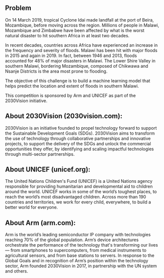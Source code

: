 ## Problem
On 14 March 2019, tropical Cyclone Idai made landfall at the port of Beira, Mozambique, before moving across the region. Millions of people in Malawi, Mozambique and Zimbabwe have been affected by what is the worst natural disaster to hit southern Africa in at least two decades.

In recent decades, countries across Africa have experienced an increase in the frequency and severity of floods. Malawi has been hit with major floods in 2015 and again in 2019. In fact, between 1946 and 2013, floods accounted for 48% of major disasters in Malawi. The Lower Shire Valley in southern Malawi, bordering Mozambique, composed of Chikwawa and Nsanje Districts is the area most prone to flooding.

The objective of this challenge is to build a machine learning model that helps predict the location and extent of floods in southern Malawi.

This competition is sponsored by Arm and UNICEF as part of the 2030Vision initiative.

## About 2030Vision (2030vision.com):


2030Vision is an initiative founded to propel technology forward to support the Sustainable Development Goals (SDGs). 2030Vision aims to transform the use of technology through collaborative partnerships and innovative projects, to support the delivery of the SDGs and unlock the commercial opportunities they offer, by identifying and scaling impactful technologies through multi-sector partnerships.

## About UNICEF (unicef.org):


The United Nations Children's Fund (UNICEF) is a United Nations agency responsible for providing humanitarian and developmental aid to children around the world. UNICEF works in some of the world’s toughest places, to reach the world’s most disadvantaged children. Across more than 190 countries and territories, we work for every child, everywhere, to build a better world for everyone.

## About Arm (arm.com):


Arm is the world’s leading semiconductor IP company with technologies reaching 70% of the global population. Arm’s device architectures orchestrate the performance of the technology that's transforming our lives — from smartphones to supercomputers, from medical instruments to agricultural sensors, and from base stations to servers. In response to the Global Goals and in recognition of Arm’s position within the technology sector, Arm founded 2030Vision in 2017, in partnership with the UN system and others.
